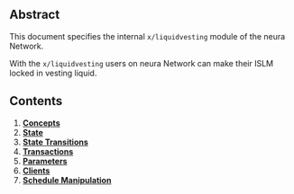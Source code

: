 <!--
order: 0
title: "Liquid vesting Overview"
parent:
title: "liquidvesting"
-->

## Abstract

This document specifies the internal `x/liquidvesting` module of the neura Network.

With the `x/liquidvesting` users on neura Network can make their ISLM locked in vesting liquid.

## Contents

1. **[Concepts](01_concepts.md)**
2. **[State](02_state.md)**
3. **[State Transitions](03_state_transitions.md)**
4. **[Transactions](04_transactions.md)**
5. **[Parameters](05_parameters.md)**
6. **[Clients](06_clients.md)**
7. **[Schedule Manipulation](07_schedule_manipulation.md)**